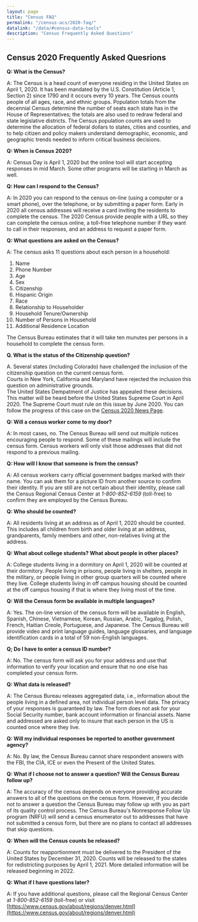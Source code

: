 ```yaml
---
layout: page
title: "Census FAQ"
permalink: "/census-acs/2020-faq/"
datalink: "/data/#census-data-tools"
description: "Census Frequently Asked Questions"
---
```


## Census 2020 Frequently Asked Quesrions

**Q: What is the Census?**

A: The Census is a head count of everyone residing in the United States on April 1, 2020.  It has been mandated by the U.S. Constitution (Article 1, Section 2) since 1790 and it occurs every 10 years.  The Census counts people of all ages, race, and ethnic groups. Population totals from the decennial Census determine the number of seats each state has in the House of Representatives; the totals are also used to redraw federal and state legislative districts. The Census population counts are used to determine the allocation of federal dollars to states, cities and counties, and to help citizen and policy makers understand demographic, economic, and geographic trends needed to inform critical business decisions.

**Q: When is Census 2020?**

A: Census Day is April 1, 2020 but the online tool will start accepting responses in mid March.  Some other programs will be starting in March as well.

**Q: How can I respond to the Census?**

A: In 2020 you can respond to the census on-line (using a computer or a smart phone), over the telephone, or by submitting a paper form.  Early in 2020 all census addresses will receive a card inviting the residents to complete the census.  The 2020 Census provide people with a URL so they can complete the census online, a toll-free telephone number if they want to call in their responses, and an address to request a paper form.

**Q:  What questions are asked on the Census?**

A: The census asks 11 questions about each person in a household:
1) Name
2) Phone Number
3) Age
4) Sex
5) Citizenship 
6) Hispanic Origin
7) Race
8) Relationship to Householder 
9) Household Tenure/Ownership
10) Number of Persons in Household
11) Additional Residence Location
 
The Census Bureau estimates that it will take ten munutes per persons in a household to complete the census form.

**Q. What is the status of the Citizenship question?**

A.  Several states (including Colorado) have challenged the inclusion of the citizenship question on the current census form.  
Courts in New York, California and Maryland have rejected the inclusion this question on administrative grounds.  
The United States Dempatment of Justice has appealed these decisions. 
This matter will be heard before the United States Supreme Court in April 2020.  The Supreme Court must rule on this issue by June 2020.
You can follow the progress of this case on the [Census 2020 News Page](https://demography.dola.colorado.gov/census-acs/2020-news/).

**Q: Will a census worker come to my door?**

A: In most cases, no.  The Census Bureau will send out multiple notices encouraging people to respond.  Some of these mailings will include the census form.  Census workers will only visit those addresses that did not respond to a previous mailing. 

**Q: How will I know that someone is from the census?**

A: All census workers carry official government badges marked with their name.  You can ask them for a picture ID from another source to confirm their identity.  If you are still are not certain about their identity, please call the Census Regional Census Center  at *1-800-852-6159* (toll-free) to confirm they are employed by the Census Bureau.

**Q: Who should be counted?**

A: All residents living at an address as of April 1, 2020 should be counted.  This includes all children from birth and older living at an address, grandparents, family members and other, non-relatives living at the address.

**Q: What about college students? What about people in other places?**

A: College students living in a dormitory on April 1, 2020 will be counted at their dormitory.  People living in prisons, people living in shelters, people in the military, or people living in other group quarters will be counted where they live.  College students living in off campus housing should be counted at the off campus housing if that is where they living most of the time.

**Q: Will the Census form be available in multiple languages?**

A: Yes.  The on-line version of the census form will be available in English, Spanish, Chinese, Vietnamese, Korean, Russian, Arabic,
Tagalog, Polish, French, Haitian Creole, Portuguese, and Japanese.  The Census Bureau will provide video and print language guides, language glossaries, and language identification cards in  a total of 59 non-English languages.


**Q; Do I have to enter a census ID number?**

A: No.  The census form will ask you for your address and use that information to verify your location and ensure that no one else has completed your census form.

**Q: What data is released?**

A: The Census Bureau releases aggregated data, i.e., information about the people living in a defined area, not individual person level data.  The privacy of your responses is guaranteed by law.  The form does not ask for your Social Security number, bank account information or financial assets.  Name and addressed are asked only to insure that each person in the US is counted once where they live.  

**Q: Will my individual responses be reported to another government agency?**

A: No.  By law, the Census Bureau cannot share respondent answers with the FBI, the CIA, ICE or even the Present of the United States.

**Q: What if I choose not to answer a question?  Will the Census Bureau follow up?**

A: The accuracy of the census depends on everyone providing accurate answers to all of the questions on the census form.  However, if you decide not to answer a question the Census Bureau may follow up with you as part of its quality control process.  The Census Bureau's Nonresponse Follow Up program (NRFU) will send a census enumerator out to addresses that have not submitted a census form, but there are no plans to contact all addresses that skip questions.

**Q: When will the Census counts be released?**

A: Counts for reapportionment must be delivered to the President of the United States by December 31, 2020.  Counts will be released to the states for redistricting purposes by April 1, 2021.  More detailed information will be released beginning in 2022.

**Q: What if I have questions later?**

A: If you have additional questions, please call the Regional Census Center  at *1-800-852-6159* (toll-free) or visit [https://www.census.gov/about/regions/denver.html](https://www.census.gov/about/regions/denver.html)
